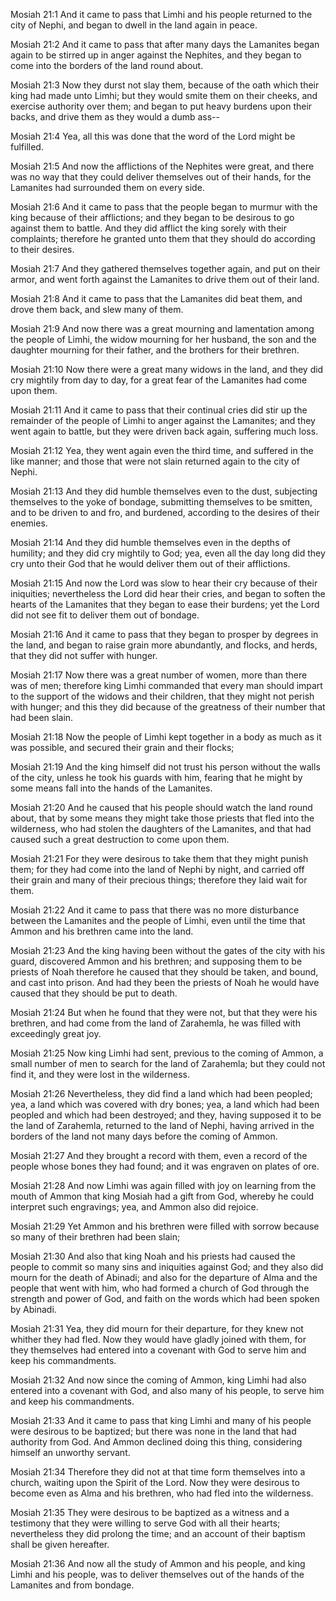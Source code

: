 Mosiah 21:1 And it came to pass that Limhi and his people returned to
the city of Nephi, and began to dwell in the land again in peace.

Mosiah 21:2 And it came to pass that after many days the Lamanites began
again to be stirred up in anger against the Nephites, and they began to
come into the borders of the land round about.

Mosiah 21:3 Now they durst not slay them, because of the oath which
their king had made unto Limhi; but they would smite them on their
cheeks, and exercise authority over them; and began to put heavy burdens
upon their backs, and drive them as they would a dumb ass--

Mosiah 21:4 Yea, all this was done that the word of the Lord might be
fulfilled.

Mosiah 21:5 And now the afflictions of the Nephites were great, and
there was no way that they could deliver themselves out of their hands,
for the Lamanites had surrounded them on every side.

Mosiah 21:6 And it came to pass that the people began to murmur with the
king because of their afflictions; and they began to be desirous to go
against them to battle. And they did afflict the king sorely with their
complaints; therefore he granted unto them that they should do according
to their desires.

Mosiah 21:7 And they gathered themselves together again, and put on
their armor, and went forth against the Lamanites to drive them out of
their land.

Mosiah 21:8 And it came to pass that the Lamanites did beat them, and
drove them back, and slew many of them.

Mosiah 21:9 And now there was a great mourning and lamentation among the
people of Limhi, the widow mourning for her husband, the son and the
daughter mourning for their father, and the brothers for their brethren.

Mosiah 21:10 Now there were a great many widows in the land, and they
did cry mightily from day to day, for a great fear of the Lamanites had
come upon them.

Mosiah 21:11 And it came to pass that their continual cries did stir up
the remainder of the people of Limhi to anger against the Lamanites; and
they went again to battle, but they were driven back again, suffering
much loss.

Mosiah 21:12 Yea, they went again even the third time, and suffered in
the like manner; and those that were not slain returned again to the
city of Nephi.

Mosiah 21:13 And they did humble themselves even to the dust, subjecting
themselves to the yoke of bondage, submitting themselves to be smitten,
and to be driven to and fro, and burdened, according to the desires of
their enemies.

Mosiah 21:14 And they did humble themselves even in the depths of
humility; and they did cry mightily to God; yea, even all the day long
did they cry unto their God that he would deliver them out of their
afflictions.

Mosiah 21:15 And now the Lord was slow to hear their cry because of
their iniquities; nevertheless the Lord did hear their cries, and began
to soften the hearts of the Lamanites that they began to ease their
burdens; yet the Lord did not see fit to deliver them out of bondage.

Mosiah 21:16 And it came to pass that they began to prosper by degrees
in the land, and began to raise grain more abundantly, and flocks, and
herds, that they did not suffer with hunger.

Mosiah 21:17 Now there was a great number of women, more than there was
of men; therefore king Limhi commanded that every man should impart to
the support of the widows and their children, that they might not perish
with hunger; and this they did because of the greatness of their number
that had been slain.

Mosiah 21:18 Now the people of Limhi kept together in a body as much as
it was possible, and secured their grain and their flocks;

Mosiah 21:19 And the king himself did not trust his person without the
walls of the city, unless he took his guards with him, fearing that he
might by some means fall into the hands of the Lamanites.

Mosiah 21:20 And he caused that his people should watch the land round
about, that by some means they might take those priests that fled into
the wilderness, who had stolen the daughters of the Lamanites, and that
had caused such a great destruction to come upon them.

Mosiah 21:21 For they were desirous to take them that they might punish
them; for they had come into the land of Nephi by night, and carried off
their grain and many of their precious things; therefore they laid wait
for them.

Mosiah 21:22 And it came to pass that there was no more disturbance
between the Lamanites and the people of Limhi, even until the time that
Ammon and his brethren came into the land.

Mosiah 21:23 And the king having been without the gates of the city with
his guard, discovered Ammon and his brethren; and supposing them to be
priests of Noah therefore he caused that they should be taken, and
bound, and cast into prison. And had they been the priests of Noah he
would have caused that they should be put to death.

Mosiah 21:24 But when he found that they were not, but that they were
his brethren, and had come from the land of Zarahemla, he was filled
with exceedingly great joy.

Mosiah 21:25 Now king Limhi had sent, previous to the coming of Ammon, a
small number of men to search for the land of Zarahemla; but they could
not find it, and they were lost in the wilderness.

Mosiah 21:26 Nevertheless, they did find a land which had been peopled;
yea, a land which was covered with dry bones; yea, a land which had been
peopled and which had been destroyed; and they, having supposed it to be
the land of Zarahemla, returned to the land of Nephi, having arrived in
the borders of the land not many days before the coming of Ammon.

Mosiah 21:27 And they brought a record with them, even a record of the
people whose bones they had found; and it was engraven on plates of ore.

Mosiah 21:28 And now Limhi was again filled with joy on learning from
the mouth of Ammon that king Mosiah had a gift from God, whereby he
could interpret such engravings; yea, and Ammon also did rejoice.

Mosiah 21:29 Yet Ammon and his brethren were filled with sorrow because
so many of their brethren had been slain;

Mosiah 21:30 And also that king Noah and his priests had caused the
people to commit so many sins and iniquities against God; and they also
did mourn for the death of Abinadi; and also for the departure of Alma
and the people that went with him, who had formed a church of God
through the strength and power of God, and faith on the words which had
been spoken by Abinadi.

Mosiah 21:31 Yea, they did mourn for their departure, for they knew not
whither they had fled. Now they would have gladly joined with them, for
they themselves had entered into a covenant with God to serve him and
keep his commandments.

Mosiah 21:32 And now since the coming of Ammon, king Limhi had also
entered into a covenant with God, and also many of his people, to serve
him and keep his commandments.

Mosiah 21:33 And it came to pass that king Limhi and many of his people
were desirous to be baptized; but there was none in the land that had
authority from God. And Ammon declined doing this thing, considering
himself an unworthy servant.

Mosiah 21:34 Therefore they did not at that time form themselves into a
church, waiting upon the Spirit of the Lord. Now they were desirous to
become even as Alma and his brethren, who had fled into the wilderness.

Mosiah 21:35 They were desirous to be baptized as a witness and a
testimony that they were willing to serve God with all their hearts;
nevertheless they did prolong the time; and an account of their baptism
shall be given hereafter.

Mosiah 21:36 And now all the study of Ammon and his people, and king
Limhi and his people, was to deliver themselves out of the hands of the
Lamanites and from bondage.
